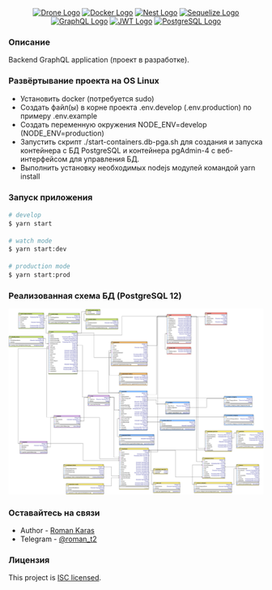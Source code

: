 <p align="center">
  <a href="https://drone.io/" target="blank"><img src="https://drone.io/images/logo-f06b66939d.svg" width="60" alt="Drone Logo" /></a>
  <a href="https://docker.com/" target="blank"><img src="https://www.docker.com/sites/default/files/d8/2019-07/vertical-logo-monochromatic.png" width="60" alt="Docker Logo" /></a>
  <a href="http://nestjs.com/" target="blank"><img src="https://d33wubrfki0l68.cloudfront.net/49c2be6f2607b5c12dd27f8ecc8521723447975d/f05c5/logo-small.cbbeba89.svg" width="60" alt="Nest Logo" /></a>
  <a href="https://sequelize.org/v5/" target="blank"><img src="https://sequelize.org/v5/manual/asset/logo-small.png" width="60" alt="Sequelize Logo" /></a>
  <a href="https://graphql.org/" target="blank"><img src="https://graphql.org/img/logo.svg" width="60" alt="GraphQL Logo" /></a>
  <a href="https://jwt.io/" target="blank"><img src="https://jwt.io/img/pic_logo.svg" width="60" alt="JWT Logo" /></a>
  <a href="https://www.postgresql.org/" target="blank"><img src="https://www.postgresql.org/media/img/about/press/elephant.png" width="60" alt="PostgreSQL Logo" /></a>
</p>

### Описание

Backend GraphQL application (проект в разработке).

### Развёртывание проекта на OS Linux

* Установить docker (потребуется sudo)
* Создать файл(ы) в корне проекта .env.develop (.env.production) по примеру .env.example
* Создать переменную окружения NODE_ENV=develop (NODE_ENV=production)
* Запустить скрипт ./start-containers.db-pga.sh для создания и запуска контейнера с БД PostgreSQL и контейнера pgAdmin-4 с веб-интерфейсом для управления БД.
* Выполнить установку необходимых nodejs модулей командой yarn install

### Запуск приложения

```bash
# develop
$ yarn start

# watch mode
$ yarn start:dev

# production mode
$ yarn start:prod
```
### Реализованная схема БД (PostgreSQL 12)
![Схема БД](./db-diagram.svg)

### Оставайтесь на связи

- Author - [Roman Karas](https://www.facebook.com/roman.karas.98)
- Telegram - [@roman_t2](https://t.me/roman_t2)

### Лицензия

This project is [ISC licensed](https://gitlab.com/roman7722/nestjs-gql-api/blob/develop/LICENCE).
